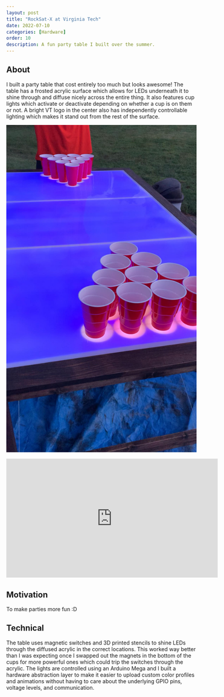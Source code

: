 ```yaml
---
layout: post
title: "RockSat-X at Virginia Tech"
date: 2022-07-10
categories: [Hardware]
order: 10
description: A fun party table I built over the summer.
---
```



## About
I built a party table that cost entirely too much but looks awesome! The table has a frosted acrylic surface which allows for LEDs underneath it to shine through and diffuse nicely across the entire thing. It also features cup lights which activate or deactivate depending on whether a cup is on them or not. A bright VT logo in the center also has independently controllable lighting which makes it stand out from the rest of the surface.

![alt text](<../assets/images/table-project/table (1).jpg>)

<iframe width="560" height="315" src="https://youtube.com/embed/qYee4Vwv9Ec?si=aA-AaADb2S2ZZhdk" title="YouTube video player" frameborder="0" allow="accelerometer; autoplay; clipboard-write; encrypted-media; gyroscope; picture-in-picture; web-share" referrerpolicy="strict-origin-when-cross-origin" allowfullscreen></iframe>

## Motivation
To make parties more fun :D

## Technical
The table uses magnetic switches and 3D printed stencils to shine LEDs through the diffused acrylic in the correct locations. This worked way better than I was expecting once I swapped out the magnets in the bottom of the cups for more powerful ones which could trip the switches through the acrylic. The lights are controlled using an Arduino Mega and I built a hardware abstraction layer to make it easier to upload custom color profiles and animations without having to care about the underlying GPIO pins, voltage levels, and communication.